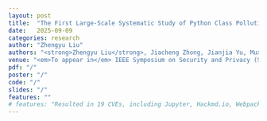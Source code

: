```yaml
---
layout: post
title:  "The First Large-Scale Systematic Study of Python Class Pollution Vulnerability"
date:   2025-09-09
categories: research
author: "Zhengyu Liu"
authors: "<strong>Zhengyu Liu</strong>, Jiacheng Zhong, Jianjia Yu, Muxi Lyu, Zifeng Kang, and Yinzhi Cao"
venue: "<em>To appear in</em> IEEE Symposium on Security and Privacy (S&P Oakland), 2026"
pdf: "/"
poster: "/"
code: "/"
slides: "/"
features: ""
# features: "Resulted in 19 CVEs, including Jupyter, Hackmd.io, Webpack, MathJax, Prism, and etc. with Google Client API Library (acknowledged by Google)."
---
```

